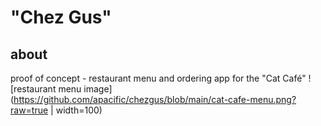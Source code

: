 # "Chez Gus"
## about
proof of concept - restaurant menu and ordering app for the "Cat Café"
![restaurant menu image](https://github.com/apacific/chezgus/blob/main/cat-cafe-menu.png?raw=true | width=100)

